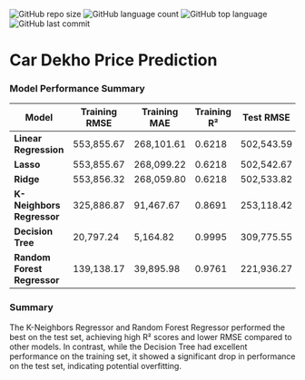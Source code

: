 ![GitHub repo size](https://img.shields.io/github/repo-size/sumit0072/Car-Price-Prediction-Project?style=for-the-badge)
![GitHub language count](https://img.shields.io/github/languages/count/sumit0072/Car-Price-Prediction-Project?style=for-the-badge)
![GitHub top language](https://img.shields.io/github/languages/top/sumit0072/Car-Price-Prediction-Project?style=for-the-badge)
![GitHub last commit](https://img.shields.io/github/last-commit/sumit0072/Car-Price-Prediction-Project?color=red&style=for-the-badge)


<h1>Car Dekho Price Prediction</h1>


### Model Performance Summary

| Model                      | Training RMSE      | Training MAE       | Training R² | Test RMSE         | Test MAE          | Test R²  |
|----------------------------|---------------------|---------------------|-------------|--------------------|--------------------|----------|
| **Linear Regression**      | 553,855.67          | 268,101.61          | 0.6218      | 502,543.59         | 279,618.58         | 0.6645   |
| **Lasso**                  | 553,855.67          | 268,099.22          | 0.6218      | 502,542.67         | 279,614.75         | 0.6645   |
| **Ridge**                  | 553,856.32          | 268,059.80          | 0.6218      | 502,533.82         | 279,557.22         | 0.6645   |
| **K-Neighbors Regressor**  | 325,886.87          | 91,467.67           | 0.8691      | 253,118.42         | 112,704.35         | 0.9149   |
| **Decision Tree**          | 20,797.24           | 5,164.82            | 0.9995      | 309,775.55         | 125,501.42         | 0.8725   |
| **Random Forest Regressor**| 139,138.17          | 39,895.98           | 0.9761      | 221,936.27         | 100,966.59         | 0.9346   |

### Summary
The K-Neighbors Regressor and Random Forest Regressor performed the best on the test set, achieving high R² scores and lower RMSE compared to other models. In contrast, while the Decision Tree had excellent performance on the training set, it showed a significant drop in performance on the test set, indicating potential overfitting.
